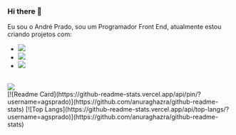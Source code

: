 ### Hi there 👋

Eu sou o André Prado, sou um Programador Front End, atualmente estou criando projetos com:
<br>
- <img src="https://img.shields.io/badge/HTML5-E34F26?style=for-the-badge&logo=html5&logoColor=white">
- <img src="https://img.shields.io/badge/CSS3-1572B6?style=for-the-badge&logo=css3&logoColor=white">
- <img src="https://img.shields.io/badge/JavaScript-F7DF1E?style=for-the-badge&logo=javascript&logoColor=black">
<br>
<a href="https://www.linkedin.com/in/prado-andre/"><img src="https://img.shields.io/badge/LinkedIn-0077B5?style=for-the-badge&logo=linkedin&logoColor=white"></a>
<br>
[![Readme Card](https://github-readme-stats.vercel.app/api/pin/?username=agsprado)](https://github.com/anuraghazra/github-readme-stats)
[![Top Langs](https://github-readme-stats.vercel.app/api/top-langs/?username=agsprado)](https://github.com/anuraghazra/github-readme-stats)
